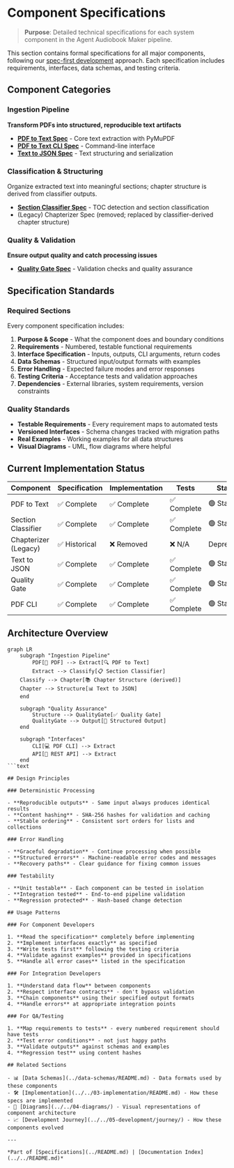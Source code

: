 # Component Specifications

> **Purpose**: Detailed technical specifications for each system component in the Agent Audiobook Maker pipeline.

This section contains formal specifications for all major components, following our [spec-first development](../../01-project-overview/KISS.md) approach. Each specification includes requirements, interfaces, data schemas, and testing criteria.

## Component Categories

### Ingestion Pipeline

**Transform PDFs into structured, reproducible text artifacts**

- **[PDF to Text Spec](PDF_TO_TEXT_SPEC.md)** - Core text extraction with PyMuPDF
- **[PDF to Text CLI Spec](PDF_TO_TEXT_CLI_SPEC.md)** - Command-line interface
- **[Text to JSON Spec](TXT_TO_JSON_SPEC.md)** - Text structuring and serialization

### Classification & Structuring

Organize extracted text into meaningful sections; chapter structure is derived from classifier outputs.

- **[Section Classifier Spec](SECTION_CLASSIFIER_SPEC.md)** - TOC detection and section classification
- (Legacy) Chapterizer Spec (removed; replaced by classifier-derived chapter structure)

### Quality & Validation

**Ensure output quality and catch processing issues**

- **[Quality Gate Spec](QUALITY_GATE_SPEC.md)** - Validation checks and quality assurance

## Specification Standards

### Required Sections

Every component specification includes:

1. **Purpose & Scope** - What the component does and boundary conditions
1. **Requirements** - Numbered, testable functional requirements
1. **Interface Specification** - Inputs, outputs, CLI arguments, return codes
1. **Data Schemas** - Structured input/output formats with examples
1. **Error Handling** - Expected failure modes and error responses
1. **Testing Criteria** - Acceptance tests and validation approaches
1. **Dependencies** - External libraries, system requirements, version constraints

### Quality Standards

- **Testable Requirements** - Every requirement maps to automated tests
- **Versioned Interfaces** - Schema changes tracked with migration paths
- **Real Examples** - Working examples for all data structures
- **Visual Diagrams** - UML, flow diagrams where helpful

## Current Implementation Status

| Component            | Specification | Implementation | Tests       | Status     |
| -------------------- | ------------- | -------------- | ----------- | ---------- |
| PDF to Text          | ✅ Complete   | ✅ Complete    | ✅ Complete | 🟢 Stable  |
| Section Classifier   | ✅ Complete   | ✅ Complete    | ✅ Complete | 🟢 Stable  |
| Chapterizer (Legacy) | ✅ Historical | ❌ Removed     | ❌ N/A      | Deprecated |
| Text to JSON         | ✅ Complete   | ✅ Complete    | ✅ Complete | 🟢 Stable  |
| Quality Gate         | ✅ Complete   | ✅ Complete    | ✅ Complete | 🟢 Stable  |
| PDF CLI              | ✅ Complete   | ✅ Complete    | ✅ Complete | 🟢 Stable  |

## Architecture Overview

````mermaid
graph LR
    subgraph "Ingestion Pipeline"
        PDF[📕 PDF] --> Extract[🔍 PDF to Text]
        Extract --> Classify[📋 Section Classifier]
    Classify --> Chapter[📚 Chapter Structure (derived)]
    Chapter --> Structure[📊 Text to JSON]
    end

    subgraph "Quality Assurance"
        Structure --> QualityGate[✅ Quality Gate]
        QualityGate --> Output[📁 Structured Output]
    end

    subgraph "Interfaces"
        CLI[💻 PDF CLI] --> Extract
        API[🔌 REST API] --> Extract
    end
```text

## Design Principles

### Deterministic Processing

- **Reproducible outputs** - Same input always produces identical results
- **Content hashing** - SHA-256 hashes for validation and caching
- **Stable ordering** - Consistent sort orders for lists and collections

### Error Handling

- **Graceful degradation** - Continue processing when possible
- **Structured errors** - Machine-readable error codes and messages  
- **Recovery paths** - Clear guidance for fixing common issues

### Testability

- **Unit testable** - Each component can be tested in isolation
- **Integration tested** - End-to-end pipeline validation
- **Regression protected** - Hash-based change detection

## Usage Patterns

### For Component Developers

1. **Read the specification** completely before implementing
2. **Implement interfaces exactly** as specified  
3. **Write tests first** following the testing criteria
4. **Validate against examples** provided in specifications
5. **Handle all error cases** listed in the specification

### For Integration Developers  

1. **Understand data flow** between components
2. **Respect interface contracts** - don't bypass validation
3. **Chain components** using their specified output formats
4. **Handle errors** at appropriate integration points

### For QA/Testing

1. **Map requirements to tests** - every numbered requirement should have tests
2. **Test error conditions** - not just happy paths
3. **Validate outputs** against schemas and examples
4. **Regression test** using content hashes

## Related Sections

- 📊 [Data Schemas](../data-schemas/README.md) - Data formats used by these components
- 🛠️ [Implementation](../../03-implementation/README.md) - How these specs are implemented
- 🎨 [Diagrams](../../04-diagrams/) - Visual representations of component architecture
- 📈 [Development Journey](../../05-development/journey/) - How these components evolved

---

*Part of [Specifications](../README.md) | [Documentation Index](../../README.md)*
````
